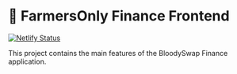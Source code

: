 # 🌽 FarmersOnly Finance Frontend
[![Netlify Status](https://api.netlify.com/api/v1/badges/7114bd72-ef22-4904-85d9-67966a304773/deploy-status)](https://app.netlify.com/sites/lucid-ramanujan-136edc/deploys)

This project contains the main features of the BloodySwap Finance application.
